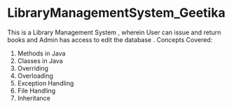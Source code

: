 # LibraryManagementSystem_Geetika
This is a Library Management System , wherein User can issue and return books and Admin has access to edit the database . 
Concepts Covered:
1. Methods in Java
2. Classes in Java
3. Overriding
4. Overloading
5. Exception Handling
6. File Handling
7. Inheritance

